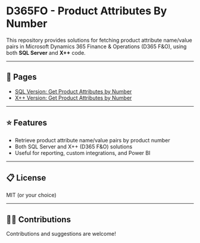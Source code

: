 # D365FO - Product Attributes By Number

This repository provides solutions for fetching product attribute name/value pairs in Microsoft Dynamics 365 Finance & Operations (D365 F&O), using both **SQL Server** and **X++** code.

---

## 📄 Pages

- [SQL Version: Get Product Attributes by Number](docs/SQL-Product-Attributes.md)
- [X++ Version: Get Product Attributes by Number](docs/XPP-Product-Attributes.md)

---

## ⭐ Features

- Retrieve product attribute name/value pairs by product number
- Both SQL Server and X++ (D365 F&O) solutions
- Useful for reporting, custom integrations, and Power BI

---

## 📋 License

MIT (or your choice)

---

## 🙋‍♂️ Contributions

Contributions and suggestions are welcome!
